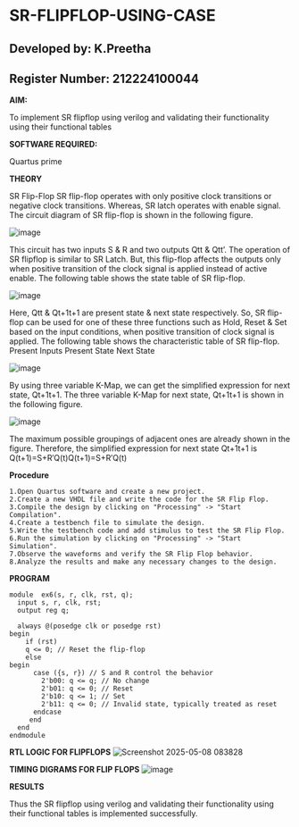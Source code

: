 # SR-FLIPFLOP-USING-CASE
## Developed by: K.Preetha
## Register Number: 212224100044

**AIM:**

To implement  SR flipflop using verilog and validating their functionality using their functional tables

**SOFTWARE REQUIRED:**

Quartus prime

**THEORY**

SR Flip-Flop SR flip-flop operates with only positive clock transitions or negative clock transitions. Whereas, SR latch operates with enable signal. The circuit diagram of SR flip-flop is shown in the following figure.

![image](https://github.com/naavaneetha/SR-FLIPFLOP-USING-CASE/assets/154305477/0f710028-ad52-4d3e-9276-8714cf023a25)

 
This circuit has two inputs S & R and two outputs Qtt & Qtt’. The operation of SR flipflop is similar to SR Latch. But, this flip-flop affects the outputs only when positive transition of the clock signal is applied instead of active enable. The following table shows the state table of SR flip-flop.

![image](https://github.com/naavaneetha/SR-FLIPFLOP-USING-CASE/assets/154305477/dabfc4f4-87e3-4cbc-9472-f89ee1b5ed30)

 
Here, Qtt & Qt+1t+1 are present state & next state respectively. So, SR flip-flop can be used for one of these three functions such as Hold, Reset & Set based on the input conditions, when positive transition of clock signal is applied. The following table shows the characteristic table of SR flip-flop. Present Inputs Present State Next State

![image](https://github.com/naavaneetha/SR-FLIPFLOP-USING-CASE/assets/154305477/dd90d16c-aec5-4290-a586-e2346b1e9eb5)

 
By using three variable K-Map, we can get the simplified expression for next state, Qt+1t+1. The three variable K-Map for next state, Qt+1t+1 is shown in the following figure.

![image](https://github.com/naavaneetha/SR-FLIPFLOP-USING-CASE/assets/154305477/473efad6-d70b-4ca7-aeb7-898bbfca319f)

 
The maximum possible groupings of adjacent ones are already shown in the figure. Therefore, the simplified expression for next state Qt+1t+1 is Q(t+1)=S+R′Q(t)Q(t+1)=S+R′Q(t)

**Procedure**
```
1.Open Quartus software and create a new project.
2.Create a new VHDL file and write the code for the SR Flip Flop.
3.Compile the design by clicking on "Processing" -> "Start Compilation".
4.Create a testbench file to simulate the design.
5.Write the testbench code and add stimulus to test the SR Flip Flop.
6.Run the simulation by clicking on "Processing" -> "Start Simulation".
7.Observe the waveforms and verify the SR Flip Flop behavior.
8.Analyze the results and make any necessary changes to the design.
```
**PROGRAM**
```
module  ex6(s, r, clk, rst, q);
  input s, r, clk, rst;
  output reg q;

  always @(posedge clk or posedge rst)
begin
    if (rst)
    q <= 0; // Reset the flip-flop
    else
begin
      case ({s, r}) // S and R control the behavior
        2'b00: q <= q; // No change
        2'b01: q <= 0; // Reset
        2'b10: q <= 1; // Set
        2'b11: q <= 0; // Invalid state, typically treated as reset
      endcase
     end
  end
endmodule
```

**RTL LOGIC FOR FLIPFLOPS**
![Screenshot 2025-05-08 083828](https://github.com/user-attachments/assets/80f04fd7-ca88-4d9f-ae06-bf4f89d44001)


**TIMING DIGRAMS FOR FLIP FLOPS**
![image](https://github.com/user-attachments/assets/ba6eb36c-a6a6-40a9-87a6-8cf525612d52)


**RESULTS**

Thus the SR flipflop using verilog and validating their functionality using their functional tables is implemented successfully.
